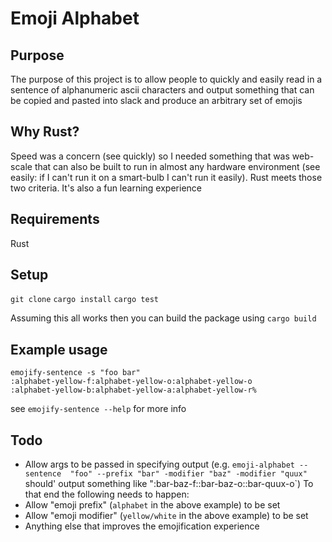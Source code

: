 # Emoji Alphabet
## Purpose
The purpose of this project is to allow people to quickly and easily read in a sentence of alphanumeric ascii
characters and output something that can be copied and pasted into slack and produce an arbitrary set of emojis

## Why Rust?
Speed was a concern (see quickly) so I needed something that was web-scale that can also be built
to run in almost any hardware environment (see easily: if I can't run it on a smart-bulb I can't run it easily).
Rust meets those two criteria. It's also a fun learning experience

## Requirements
Rust

## Setup
`git clone`
`cargo install`
`cargo test`

Assuming this all works then you can build the package using `cargo build`

## Example usage
```shell
emojify-sentence -s "foo bar"
:alphabet-yellow-f:alphabet-yellow-o:alphabet-yellow-o        :alphabet-yellow-b:alphabet-yellow-a:alphabet-yellow-r%
```

see `emojify-sentence --help` for more info

## Todo
* Allow args to be passed in specifying output (e.g. `emoji-alphabet --sentence  "foo" --prefix "bar" -modifier "baz" -modifier "quux"` should'
output something like ":bar-baz-f::bar-baz-o::bar-quux-o`)
To that end the following needs to happen:
* Allow "emoji prefix" (`alphabet` in the above example) to be set
* Allow "emoji modifier" (`yellow/white` in the above example) to be set
* Anything else that improves the emojification experience

